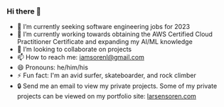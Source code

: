 ### Hi there 👋

- 🔭 I’m currently seeking software engineering jobs for 2023
- 🌱 I’m currently working towards obtaining the AWS Certified Cloud Practitioner Certificate and expanding my AI/ML knowledge
- 👯 I’m looking to collaborate on projects
- 📫 How to reach me: iamsorenl@gmail.com
- 😄 Pronouns: he/him/his
- ⚡ Fun fact: I'm an avid surfer, skateboarder, and rock climber
- 🔒 Send me an email to view my private projects. Some of my private projects can be viewed on my portfolio site: [larsensoren.com](https://www.larsensoren.com/)

<!--
**iamsorenl/iamsorenl** is a ✨ _special_ ✨ repository because its `README.md` (this file) appears on your GitHub profile.

Here are some ideas to get you started:

- 🔭 I’m currently working on ...
- 🌱 I’m currently learning ...
- 👯 I’m looking to collaborate on ...
- 🤔 I’m looking for help with ...
- 💬 Ask me about ...
- 📫 How to reach me: ...
- 😄 Pronouns: ...
- ⚡ Fun fact: ...
-->
